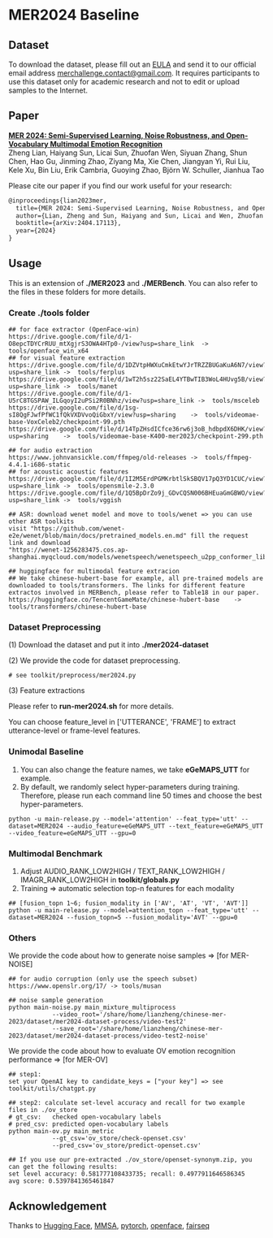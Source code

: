 # MER2024 Baseline

## Dataset
To download the dataset, please fill out an [EULA](https://drive.google.com/file/d/1cXNfKHyJzVXg_7kWSf_nVKtsxIZVa517/view?usp=sharing) and send it to our official email address merchallenge.contact@gmail.com. It requires participants to use this dataset only for academic research and not to edit or upload samples to the Internet.


## Paper

[**MER 2024: Semi-Supervised Learning, Noise Robustness, and Open-Vocabulary Multimodal Emotion Recognition**](https://arxiv.org/abs/2404.17113)<br>
Zheng Lian, Haiyang Sun, Licai Sun, Zhuofan Wen, Siyuan Zhang, Shun Chen, Hao Gu, Jinming Zhao, Ziyang Ma, Xie Chen, Jiangyan Yi, Rui Liu, Kele Xu, Bin Liu, Erik Cambria, Guoying Zhao, Björn W. Schuller, Jianhua Tao<br>

Please cite our paper if you find our work useful for your research:

```tex
@inproceedings{lian2023mer,
  title={MER 2024: Semi-Supervised Learning, Noise Robustness, and Open-Vocabulary Multimodal Emotion Recognition},
  author={Lian, Zheng and Sun, Haiyang and Sun, Licai and Wen, Zhuofan and Zhang, Siyuan and Chen, Shun and Gu, Hao and Zhao, Jinming and others},
  booktitle={arXiv:2404.17113},
  year={2024}
}
```



## Usage
This is an extension of **./MER2023** and **./MERBench**. You can also refer to the files in these folders for more details.



### Create ./tools folder

```shell
## for face extractor (OpenFace-win)
https://drive.google.com/file/d/1-O8epcTDYCrRUU_mtXgjrS3OWA4HTp0-/view?usp=share_link  -> tools/openface_win_x64
## for visual feature extraction
https://drive.google.com/file/d/1DZVtpHWXuCmkEtwYJrTRZZBUGaKuA6N7/view?usp=share_link ->  tools/ferplus
https://drive.google.com/file/d/1wT2h5sz22SaEL4YTBwTIB3WoL4HUvg5B/view?usp=share_link ->  tools/manet
https://drive.google.com/file/d/1-U5rC8TGSPAW_ILGqoyI2uPSi2R0BNhz/view?usp=share_link ->  tools/msceleb
https://drive.google.com/file/d/1sg-sI8QgFJwfPfWC1fQkVXDVvoQiGbxY/view?usp=sharing    ->  tools/videomae-base-VoxCeleb2/checkpoint-99.pth
https://drive.google.com/file/d/14TpZHsdICfce36rw6j3oB_hdbpdX6DHK/view?usp=sharing    ->  tools/videomae-base-K400-mer2023/checkpoint-299.pth

## for audio extraction
https://www.johnvansickle.com/ffmpeg/old-releases ->  tools/ffmpeg-4.4.1-i686-static
## for acoustic acoustic features
https://drive.google.com/file/d/1I2M5ErdPGMKrbtlSkSBQV17pQ3YD1CUC/view?usp=share_link ->  tools/opensmile-2.3.0
https://drive.google.com/file/d/1Q5BpDrZo9j_GDvCQSN006BHEuaGmGBWO/view?usp=share_link ->  tools/vggish

## ASR: download wenet model and move to tools/wenet => you can use other ASR toolkits
visit "https://github.com/wenet-e2e/wenet/blob/main/docs/pretrained_models.en.md" fill the request link and download
"https://wenet-1256283475.cos.ap-shanghai.myqcloud.com/models/wenetspeech/wenetspeech_u2pp_conformer_libtorch.tar.gz"

## huggingface for multimodal feature extracion
## We take chinese-hubert-base for example, all pre-trained models are downloaded to tools/transformers. The links for different feature extractos involved in MERBench, please refer to Table18 in our paper.
https://huggingface.co/TencentGameMate/chinese-hubert-base    -> tools/transformers/chinese-hubert-base
```



### Dataset Preprocessing

(1) Download the dataset and put it into **./mer2024-dataset**

(2) We provide the code for dataset preprocessing.

```shell
# see toolkit/preprocess/mer2024.py
```

(3) Feature extractions

Please refer to **run-mer2024.sh** for more details.

You can choose feature_level in ['UTTERANCE', 'FRAME'] to extract utterance-level or frame-level features.



### Unimodal Baseline

1. You can also change the feature names, we take **eGeMAPS_UTT** for example.
2. By default, we randomly select hyper-parameters during training. Therefore, please run each command line 50 times and choose the best hyper-parameters.

~~~~shell
python -u main-release.py --model='attention' --feat_type='utt' --dataset=MER2024 --audio_feature=eGeMAPS_UTT --text_feature=eGeMAPS_UTT --video_feature=eGeMAPS_UTT --gpu=0
~~~~



### Multimodal Benchmark

1. Adjust AUDIO_RANK_LOW2HIGH  / TEXT_RANK_LOW2HIGH / IMAGR_RANK_LOW2HIGH  in **toolkit/globals.py**
2. Training => automatic selection top-n features for each modality

```shell
## [fusion_topn 1~6; fusion_modality in ['AV', 'AT', 'VT', 'AVT']]
python -u main-release.py --model=attention_topn --feat_type='utt' --dataset=MER2024 --fusion_topn=5 --fusion_modality='AVT' --gpu=0
```



### Others

We provide the code about how to generate noise samples => [for MER-NOISE]

```shell
## for audio corruption (only use the speech subset)
https://www.openslr.org/17/ -> tools/musan

## noise sample generation
python main-noise.py main_mixture_multiprocess 
            --video_root='/share/home/lianzheng/chinese-mer-2023/dataset/mer2024-dataset-process/video-test2' 
            --save_root='/share/home/lianzheng/chinese-mer-2023/dataset/mer2024-dataset-process/video-test2-noise' 
```



We provide the code about how to evaluate OV emotion recognition performance => [for MER-OV]

```shell
## step1: 
set your OpenAI key to candidate_keys = ["your key"] => see toolkit/utils/chatgpt.py

## step2: calculate set-level accuracy and recall for two example files in ./ov_store
# gt_csv:   checked open-vocabulary labels
# pred_csv: predicted open-vocabulary labels
python main-ov.py main_metric
            --gt_csv='ov_store/check-openset.csv'
            --pred_csv='ov_store/predict-openset.csv'

## If you use our pre-extracted ./ov_store/openset-synonym.zip, you can get the following results:
set level accuracy: 0.581777108433735; recall: 0.4977911646586345
avg score: 0.5397841365461847
```


## Acknowledgement

Thanks to [Hugging Face](https://huggingface.co/docs/transformers/index), [MMSA](https://github.com/thuiar/MMSA), [pytorch](https://github.com/pytorch/pytorch), [openface](https://github.com/TadasBaltrusaitis/OpenFace), [fairseq](https://github.com/facebookresearch/fairseq)
